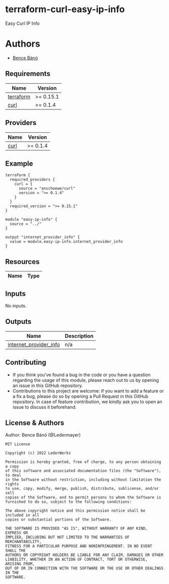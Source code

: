 <!-- BEGIN_TF_DOCS -->
<!-- markdownlint-disable-file MD033 MD012 -->
# terraform-curl-easy-ip-info
Easy Curl IP Info

# Authors
  - [Bence Bánó](mailto:bence.bano@lederworks.com)

## Requirements

| Name | Version |
|------|---------|
| <a name="requirement_terraform"></a> [terraform](#requirement\_terraform) | >= 0.15.1 |
| <a name="requirement_curl"></a> [curl](#requirement\_curl) | >= 0.1.4 |

## Providers

| Name | Version |
|------|---------|
| <a name="provider_curl"></a> [curl](#provider\_curl) | >= 0.1.4 |

## Example

```hcl
terraform {
  required_providers {
    curl = {
      source = "anschoewe/curl"
      version = ">= 0.1.4"
    }
  }
  required_version = ">= 0.15.1"
}

module "easy-ip-info" {
  source = "../"
}

output "internet_provider_info" {
  value = module.easy-ip-info.internet_provider_info
}
```

## Resources

| Name | Type |
|------|------|

## Inputs

No inputs.

## Outputs

| Name | Description |
|------|-------------|
| <a name="output_internet_provider_info"></a> [internet\_provider\_info](#output\_internet\_provider\_info) | n/a |

## Contributing

* If you think you've found a bug in the code or you have a question regarding
  the usage of this module, please reach out to us by opening an issue in
  this GitHub repository.
* Contributions to this project are welcome: if you want to add a feature or a
  fix a bug, please do so by opening a Pull Request in this GitHub repository.
  In case of feature contribution, we kindly ask you to open an issue to
  discuss it beforehand.

## License & Authors

Author: Bence Bánó (@Ledermayer)

```text
MIT License

Copyright (c) 2022 LederWorks

Permission is hereby granted, free of charge, to any person obtaining a copy
of this software and associated documentation files (the "Software"), to deal
in the Software without restriction, including without limitation the rights
to use, copy, modify, merge, publish, distribute, sublicense, and/or sell
copies of the Software, and to permit persons to whom the Software is
furnished to do so, subject to the following conditions:

The above copyright notice and this permission notice shall be included in all
copies or substantial portions of the Software.

THE SOFTWARE IS PROVIDED "AS IS", WITHOUT WARRANTY OF ANY KIND, EXPRESS OR
IMPLIED, INCLUDING BUT NOT LIMITED TO THE WARRANTIES OF MERCHANTABILITY,
FITNESS FOR A PARTICULAR PURPOSE AND NONINFRINGEMENT. IN NO EVENT SHALL THE
AUTHORS OR COPYRIGHT HOLDERS BE LIABLE FOR ANY CLAIM, DAMAGES OR OTHER
LIABILITY, WHETHER IN AN ACTION OF CONTRACT, TORT OR OTHERWISE, ARISING FROM,
OUT OF OR IN CONNECTION WITH THE SOFTWARE OR THE USE OR OTHER DEALINGS IN THE
SOFTWARE.
```
<!-- END_TF_DOCS -->